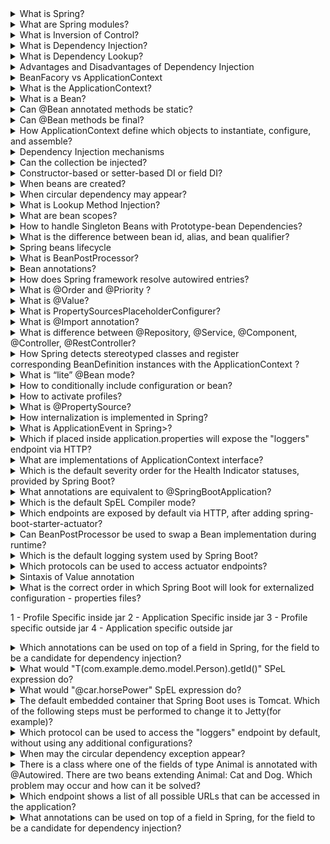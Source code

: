 <details>
  <summary>What is Spring?</summary>
Spring is a framework for building Java applications that contains a lot of different modules that can be added or not depending on needs. 
The key feature of the Spring framework is the inversion of control.
</details>

<details>
  <summary>What are Spring modules?</summary>
  
  - Spring Core container
  - Spring AOP
  - Spring Web
  - Spring Test
  - Spring Security, etc.
</details>


<details>
  <summary>What is Inversion of Control?</summary>
  It is the design principle when the dependent part is not responsible for creating and managing its dependencies. 
</details>

<details>
  <summary>What is Dependency Injection?</summary>
  DI is a form of IoC when an IoC container injects dependencies into dependent parts.
</details>

<details>
  <summary>What is Dependency Lookup?</summary>
  It's a form of IoC when the dependent part looks for dependencies.
</details>

<details>
  <summary>Advantages and Disadvantages of Dependency Injection</summary>
  
  Advantages:
  - low coupling
  - reusability of code
  - readability and maintainability
  - easy testing
    
  Disadvantages:
  - increase complexity, especially in small apps
  - runtime errors
</details>

<details>
  <summary>BeanFacory vs ApplicationContext</summary>

  | |BeanFactory|ApplicationContext|
  |-----|-----|----|
  | | simplest container providing DI support| implements BeanFactory and adds more features|
  |bean initialization | lazy | by default eager | 
  | when to use | lightweight apps where memory consumption is critical | all other cases | 
  | event propogation| no | supports |
  | BeanFactoryPostProcessor | no automatic registration | automatic registration |
  | BeanPostProcessor | no automatic registration | automatic registration |
  | message resource handling| no | yes |
  | internationalization| no | yes |
</details>

<details>
  <summary>What is the ApplicationContext?</summary>
  Interface that represents IoC container and is responsible for bean management.
</details>

<details>
  <summary>What is a Bean?</summary>
  Object that is handled by Spring IoC container
</details>

<details>
  <summary>Can @Bean annotated methods be static?</summary>
  Yes, but they won't participate in the bean lifecycle as normal beans. They will be created before bean instantiation and without a proxy mechanism. 
  It can be useful if we would like to create BeanFactoryPostProcessor and BeanPostProcessor beans.
</details>

<details>
  <summary>Can @Bean methods be final?</summary>
  No, it will cause a compilation error.
</details>

<details>
  <summary>How ApplicationContext define which objects to instantiate, configure, and assemble?</summary>
BeanDefinitionReader reads configuration metadata: 1 XML, 2 Java annotations, 3 Java code and creates BeanDefinitions. Based on them beans are 
  instantiated and configured (scope, dependencies, other configuration settings)
</details>

<details>
  <summary>Dependency Injection mechanisms</summary>

  1. Constructor DI
  2. Setter DI
  3. Field DI (reflection)
</details>

<details>
  <summary>Can the collection be injected?</summary>
  Yes, but the qualifier should be specified.
  ```
  @Service
public class CollectionInjection {
    @Autowired
    @Qualifier("map")
    private Map<String, Object> map;
}
  ```
</details>

<details>
  <summary>Constructor-based or setter-based DI or field DI?</summary>
  
  ||constructor-based DI| setter-based DI | field DI |
  |---|---|---|---|
  |when|during instantiation | during initialization | during initialization|
  |no dependency in IoC container| throws NoSuchBeanDefinitionException | dependency can be null | dependency can be null|
  |usecase| for mandatory dependencies | for optional dependencies | for optional dependencies |
  |testing| easy  | easy  | harder |
</details>

<details>
  <summary>When beans are created?</summary>
  Singleton scoped beans are created during the container creation, others - when they are requested.
</details>

<details>
  <summary>When circular dependency may appear?</summary>
  When using a constructor or field injection class A requires class B in the constructor and class B requires class A when the app startup appears
  
  ``The dependencies of some of the beans in the application context form a cycle: ...``
</details>

<details>
  <summary>What is Lookup Method Injection?</summary>
  It is a feature in the Spring Framework that allows a bean to override the lookup method to get a new instance of a dependency whenever the method is called. This is particularly useful in scenarios where you want to obtain a new instance of a prototype-scoped bean within a singleton-scoped bean.

  ```
@Component
@Scope("prototype")
public class MyPrototypeBean {
    // Prototype bean implementation
}


import org.springframework.beans.factory.annotation.Lookup;
import org.springframework.stereotype.Component;

@Component
public class MySingletonBean {

    // This method will be overridden by Spring to provide a new instance of MyPrototypeBean
    @Lookup
    public MyPrototypeBean getPrototypeBean() {
        return null; // The actual implementation is generated by Spring at runtime
    }

    public void doSomething() {
        // Obtain a new instance of MyPrototypeBean through the lookup method
        MyPrototypeBean prototypeBean = getPrototypeBean();
        
        // Use the prototype bean
        // ...
    }
}
```
</details>

<details>
  <summary>What are bean scopes?</summary>

  - singleton - is created when the application context is created
  - prototype - one instance every time a request for that specific bean is made
  - session - one instance per one HTTP request
  - request - one instance per one HTTP session
  - application - one instance per one lifecycle of ServletContext 
  - websocket - one instance per one lifecycle of WebSocket
+ you can configure your own scope, or register SimpleThreadScope(it exists but is not registered)
</details>

<details>
  <summary>How to handle Singleton Beans with Prototype-bean Dependencies?</summary>
  Lookup method injection
</details>

<details>
  <summary>What is the difference between bean id, alias, and bean qualifier?</summary>
The ID is a unique identifier - it can be only one. There can be a lot of aliases as well as qualifiers.
  
  ```
  @Component
public class Singer { } //id=singer, aliases=

@Component("johnMayer")
public class Singer { } //id=johnMayer, aliases=

@Configuration
public class Config {

	@Bean(name={"john", "johnny"}) //id=singer, aliases=["john", "johnny"]
  public Singer singer(){
	  return new Singer();
	}

	@Bean //id=johnMayer
  public Singer johnMayer(){
	  return new Singer();
	}
}
  ```
If we have more than one bean that qualifies for spring injection, then we use `@Qualifer` to specify which needs to be used for injection.

There **is** a difference: `@Bean("simpleCar")` (or `@Component("car")`) gives your bean with the name "car" in the Spring Context, whereas `@Qualifier("car")` only adds information **without changing the name of the bean**.

```
@Configuration
public class Config {
    @Bean("car")
    public Vehicle car(){ return ...}
}

@Component("car")
public class MuscleCar implement Vehicle {...}

@Component
@Qualifier("car")
public class ElectroCar implement Vehicle {...}


public class DriveService {

    private final Vehicle vehicle;

    @Autowired
    public Driver(@Qualifier("car") Vehicle vehicle) {
      this.vehicle = vehicle;
    }
}


@Component
@Qualifier("beanQualifier")
class BeanTwo implements TypeOne { }

@Component
@Qualifier("beanQualifier")
class BeanThree implements TypeOne { }

@Autowired
@Qualifier("beanQualifier")
Map<String, TypeOne> typeOneMap;
// The map will only contain the 2 beans with the qualifier "beanQualifier".
// {beanThree=BeanThree@9f674ac, beanTwo=BeanTwo@1da4b3f9}
```
</details>

<details>
	<summary>Spring beans lifecycle</summary>

 **Bean instantiation and DI**

1. BeanDefinitionReader parses configuration (xml, java, @) and creates BeanDefinitions

2. BeanFactoryPostProcessor modificates BeanDefinitions (property resolution, custom annotation processing)

2. BeanFactory instantiates Beans based on BeanDefinitions by invoking constructors (constructor-based DI)

3. Inject bean dependencies by calling setters and field injection (reflection)

**BeanPostProcessor adjusts beans - postProcessBeforeInitialization() - 1st round**

**Bean initialization**

1. Check for Spring Awareness

- If bean **implements BeanNameAware** - call **setBeanName()**
- If bean implements **BeanClassLoaderAware** - call **setBeanClassLoader()**
- If bean implements **ApplicationContextAware** - call **setApplicationContext()**

2. Bean Creation Lifecycle Callback

- If **@PostConstruct (JSR-250)** is present - call method annotated with it
- If bean type **implements InitialazingBean** - call method **afterPropertiesSet()**
- If bean definition contains **init-method** or **@Bean(initMethod=””)** - call the init method

**BeanPostProcessor - postProcessAfterInitialization() - 2d round** (for proxies)

**Bean Destruction Lifecycle callback**

- If **@PreDestroy (JSR-250)** is present - call method annotated with it
- If bean type **implements DisposableBean** - call method **destroy()**
- If bean definition contains **destroy-method** or **@Bean(destroyMethod=””)** - call the destroy method
</details>

<details>
	<summary>What is BeanPostProcessor?</summary>
It is an interface with two default methods (that we may overrite): postProcessBeforeInitialization and postProcessAfterInitialization. We can configure several custom postProcessors and set the order.	
</details>

<details>
	<summary>Bean annotations?</summary>
	
- @Component
- @Service
- @Controller
- @Repository
- @Bean
- @RestController
</details>

<details>
	<summary>How does Spring framework resolve autowired entries?</summary>
	By default, Spring resolves autowired entries by type.
	
*If more than one bean of the same type is available in the container, the framework will throw NoUniqueBeanDefinitionException,* indicating that more than one bean is available for autowiring.
</details>

<details>
	<summary>What is @Order and @Priority ?</summary>
Used to define the order of a bean when it is part of an ordered collection or when it needs to be ordered relative to other beans. It can be applied to classes or methods

It is the same, but @Priority is JSR 250 and @Order is spring
</details>

<details>
	<summary>What is @Value?</summary>
Spring annotation that is used to inject externalized properties.
</details>

<details>
	<summary>What is PropertySourcesPlaceholderConfigurer?</summary>
Bean to configure application.properties. It should be static.
</details>

<details>
	<summary>What is @Import annotation?</summary>
	Spring annotation is used to import one or more configuration classes into another configuration class.
</details>

<details>
	<summary>What is difference between @Repository, @Service, @Component, @Controller, @RestController? </summary>
	
- @Repository - @Component + is a repository (DDD) + Platform exceptions can be translated into DataAcessExceptions if using PersistenceExceptionTranslationPostProcessor
- @Service - @Component with no specific logic added
- @Controller - @Component + presentation layer + request mapping (dispatcher scans the annotated classes  and detects methods annotated)
- @RestController - @Component + @Controller + @ResponseBody + can return JSON
- @Component - Component scan scans only beans annotated with a component annotation.
</details>

<details>
	<summary>How Spring detects stereotyped classes and register corresponding BeanDefinition instances with the ApplicationContext ?</summary>
	@ComponentScan annotation points to the packages that should be scanned.
</details>

<details>
	<summary>What is “lite” @Bean mode? </summary>
When @Bean annotated method is placed out of the configuration class it is called lite mode bean. It means it won't be proxied and will be treated just like the ordinary factory method. But it is managed by Spring container and can be injected.
</details>

<details>
	<summary>How to conditionally include configuration or bean?</summary>

1. We can use @Profile - it can be declared on class or method.
2. @Conditional - example: @Conditional("prod & cloud & !test"), @Conditional({"prod", "dev"}), @Conditional("(prod & cloud) | test") - if there is AND + OR always should be ().
</details>

<details>
	<summary>How to activate profiles?</summary>
	
1. spring.profiles.active=... in application.properties
2. @ActiveProfiles(...) in tests
3. context.getEnvironment().setActiveProfiles("dev")
</details>

<details>
	<summary>What is @PropertySource?</summary>
Annotation that allows the addition of property source to the environment. To be used in configuration classes: @PropertySource("classpath:/com/myco/app.properties")
</details>

<details>
	<summary>How internalization is implemented in Spring?</summary>
	Spring provides i18 - **`MessageSource`**
messages.properties
</details>

<details>
	<summary>What is ApplicationEvent in Spring>?</summary>
	Event handling in the ApplicationContext is provided through the ApplicationEvent class and the ApplicationListener interface. If a bean that implements the ApplicationListener interface is deployed into the context, every time an ApplicationEvent gets published to the ApplicationContext, that bean is notified.
</details>

<details>
	<summary>Which if placed inside application.properties will expose the "loggers" endpoint via HTTP?</summary>
	management.endpoints.web.exposure.loggers.include=true
</details>

<details>
	<summary>What are implementations of ApplicationContext interface?</summary>
	
1. Standalone: AnnotationConfigApplicationContext, ClassPathXmlApplicationContext, FileSystemXmlApplicationContext
2. Web Applications: GenericWebApplicationContext, XmlWebApplicationContext, AnnotationConfigWebApplicationContext
	
</details>

<details>
	<summary>Which is the default severity order for the Health Indicator statuses, provided by Spring Boot?</summary>
	DOWN, OUT_OF_SERVICE, UP, UNKNOWN
</details>

<details>
	<summary>What annotations are equivalent to @SpringBootApplication?</summary>

 - @SpringBootConfiguration
 - @EnableAutoConfiguration
 - @ComponentScan
</details>

<details>
	<summary>Which is the default SpEL Compiler mode?</summary>
	The SpEL compiler is not turned on by default, thus its default mode is OFF. The other two valid modes are IMMEDIATE and MIXED.
</details>

<details>
	<summary>Which endpoints are exposed by default via HTTP, after adding spring-boot-starter-actuator?</summary>
	Spring Boot Actuator exposes only two endpoints by default via HTTP. They are /actuator/health and /actuator/info.
</details>

<details>
	<summary>Can BeanPostProcessor be used to swap a Bean implementation during runtime?</summary>
	Since BeanPostProcessor interface defines two methods - postProcessBeforeInitialization and postProcessAfterInitialization. Both take two arguments - one of type Object representing the bean and one of type String representing the bean name. Furthermore, both have a return-type Object. That said, nothing can stop you from creating a custom class implementing BeanPostProcessor and providing logic for replacing, swapping, or casting the bean on certain conditions.
</details>

<details>
	<summary>Which is the default logging system used by Spring Boot?</summary>
Logback.
</details>

<details>
	<summary>Which protocols can be used to access actuator endpoints?</summary>
	Spring Boot Actuator supports two endpoints - HTTP and JMX.
</details>

<details>
	<summary>Sintaxis of Value annotation</summary>
	
- @Value("#{environment['my.special.property']}") - if just form env
- @Value("${my.special.property}") - if from property file that is already registered with the @PropertySource annotation

</details>

<details>
	<summary>What is the correct order in which Spring Boot will look for externalized configuration - properties files?
		
1 - Profile Specific inside jar
2 - Application Specific inside jar
3 - Profile specific outside jar
4 - Application specific outside jar</summary>

Currently, for Spring 2.5.* config data files are considered in the following order:
Application properties packaged inside your jar ( application.properties and YAML variants).
Profile-specific application properties packaged inside your jar (application-{profile}.properties and YAML variants).
Application properties  outside of your packaged jar (application.properties and YAML variants).
Profile-specific application properties outside of your packaged jar (application-{profile}.properties sand YAML variants).
Which would make the correct order 2,1,4,3.
</details>

<details>
	<summary>Which annotations can be used on top of a field in Spring, for the field to be a candidate for dependency injection?</summary>
	
- @Autowired
- @Inject
- @Resource
</details>

<details>
	<summary>What would "T(com.example.demo.model.Person).getId()" SPeL expression do?</summary>
	Read the static property "id" of Person
</details>

<details>
	<summary>What would "@car.horsePower" SpEL expression do? </summary>
	Read the property horsePower of a Spring bean named "car".
</details>

<details>
	<summary>The default embedded container that Spring Boot uses is Tomcat. Which of the following steps must be performed to change it to Jetty(for example)?</summary>
	Exclude spring-boot-starter-tomcat and include spring-boot-starter-jetty as a dependency
</details>

<details>
	<summary>Which protocol can be used to access the "loggers" endpoint by default, without using any additional configurations?</summary>
	JMX (Java Management Extensions)
</details>

<details>
	<summary>When may the circular dependency exception appear?</summary>
But there are drawbacks, and this is why using field injection is usually avoided.
- Field injection creates a risk of *NullPointerException* if dependencies aren’t correctly initialized.
- Using the field injection, we are unable to create immutable classes.
- Design problems: 1 We can easily add more dependencies than necessary and create a class that's doing more than one job, 2 circular dependencies going unnoticed
</details>


<details>
	<summary>There is a class where one of the fields of type Animal is annotated with @Autowired. There are two beans extending Animal: Cat and Dog. Which problem may occur and how can it be solved?</summary>

When you have a field of type Animal annotated with @Autowired, and there are two beans of types Cat and Dog (both extending Animal), Spring will encounter an ambiguity when trying to autowire the Animal field because it won't know which bean to inject. This situation will result in a NoUniqueBeanDefinitionException.

Solutions:
1. @Qualifier with name on the field: @Autowired @Qualifier("cat") private Animal animal;
2. @Primary on one of the bean definitions.
3. Autowire by Field Name: @Autowired private Animal cat;
</details>

<details>
	<summary>Which endpoint shows a list of all possible URLs that can be accessed in the application?</summary>
mappings
</details>

<details>
	<summary>What annotations can be used on top of a field in Spring, for the field to be a candidate for dependency injection?</summary>

- @Autowired
- @Resource
- @Inject
</details>
